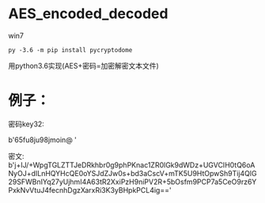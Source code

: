 # AES_encoded_decoded
win7

`py -3.6 -m pip install pycryptodome`

用python3.6实现(AES+密码=加密解密文本文件)

# 例子：
密码key32: 

b'65fu8ju98jmoin@                 '

密文: 
b'j+IJ/+WpgTGLZTTJeDRkhbr0g9phPKnac1ZR0lGk9dWDz+UGVCIH0tQ6oANyOJ+dILnHQYHcQE0oYSJdZJw0s+bd3aCscV+mTK5U9HtOpwSh9Tij4QlG29SFWBnIYq27yUjhmI4A63tR2XxiPzH9niPV2R+5bOsfm9PCP7a5CeO9rz6YPxkNvVtuJ4fecnhDgzXarxRi3K3yBHpkPCL4ig=='
